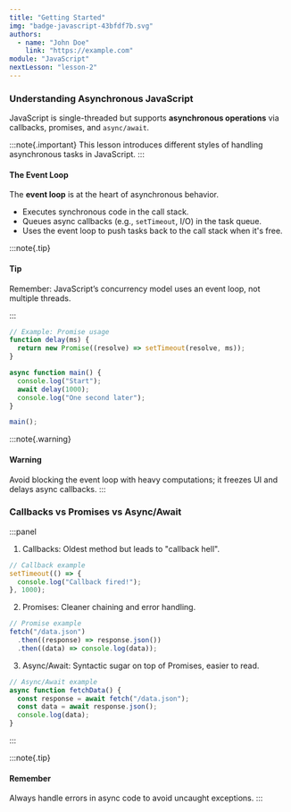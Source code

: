 ```yaml
---
title: "Getting Started"
img: "badge-javascript-43bfdf7b.svg"
authors:
  - name: "John Doe"
    link: "https://example.com"
module: "JavaScript"
nextLesson: "lesson-2"
---
```


### Understanding Asynchronous JavaScript

JavaScript is single-threaded but supports **asynchronous operations** via callbacks, promises, and `async/await`.

:::note{.important}
This lesson introduces different styles of handling asynchronous tasks in JavaScript.
:::

#### The Event Loop

The **event loop** is at the heart of asynchronous behavior.

- Executes synchronous code in the call stack.
- Queues async callbacks (e.g., `setTimeout`, I/O) in the task queue.
- Uses the event loop to push tasks back to the call stack when it's free.

:::note{.tip}

#### Tip

Remember: JavaScript’s concurrency model uses an event loop, not multiple threads.

:::

```javascript
// Example: Promise usage
function delay(ms) {
  return new Promise((resolve) => setTimeout(resolve, ms));
}

async function main() {
  console.log("Start");
  await delay(1000);
  console.log("One second later");
}

main();
```

:::note{.warning}

#### Warning

Avoid blocking the event loop with heavy computations; it freezes UI and delays async callbacks.
:::

### Callbacks vs Promises vs Async/Await

:::panel

1. Callbacks: Oldest method but leads to "callback hell".

```javascript
// Callback example
setTimeout(() => {
  console.log("Callback fired!");
}, 1000);
```

2. Promises: Cleaner chaining and error handling.

```javascript
// Promise example
fetch("/data.json")
  .then((response) => response.json())
  .then((data) => console.log(data));
```

3. Async/Await: Syntactic sugar on top of Promises, easier to read.

```javascript
// Async/Await example
async function fetchData() {
  const response = await fetch("/data.json");
  const data = await response.json();
  console.log(data);
}
```

:::

:::note{.tip}

#### Remember

Always handle errors in async code to avoid uncaught exceptions.
:::
